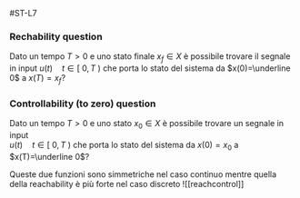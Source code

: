 #ST-L7
### Rechability question
Dato un tempo $T>0$ e uno stato finale $x_f\in X$ è possibile trovare il segnale in input
$u(t)\quad t\in[\ 0, T\ )$  che porta lo stato del sistema da $x(0)=\underline 0$ a $x(T)=x_f$?
### Controllability (to zero) question
Dato un tempo $T>0$ e uno stato $x_0\in X$  è possibile trovare un segnale in input  
$u(t)\quad t\in[\ 0, T\ )$ che porta lo stato del sistema da $x(0)=x_0$ a $x(T)=\underline 0$?

Queste due funzioni sono simmetriche nel caso continuo mentre quella della reachability è più forte nel caso discreto
![[reachcontrol]]
